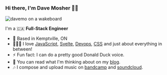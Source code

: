 ### Hi there, I'm Dave Mosher 👋🏻

![davemo on a wakeboard](https://user-images.githubusercontent.com/69559/143642818-217100a6-2df5-4c89-8639-e224cd56fd82.jpeg)

I'm a 🇨🇦 **Full-Stack Engineer**

- 📍 Based in Kemptville, ON
- 👨🏼‍💻 I love [JavaScript](https://github.com/topics/javascript), [Svelte](https://svelte.dev), [Devops](https://en.wikipedia.org/wiki/DevOps), [CSS](https://css-tricks.com) and just about everything in between!
- ⚡ Fun fact: I can do a pretty good Donald Duck voice.
- 🤔 You can read what I'm thinking about on my [blog](https://blog.davemo.com).
- 🎶 I compose and upload music on [bandcamp](https://davemo.bandcamp.com) and [soundcloud](https://soundcloud.com/dmosher).

